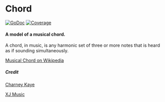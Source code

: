 # Chord

[![GoDoc](https://godoc.org/gopkg.in/music-theory.v0/chord?status.svg)](https://godoc.org/gopkg.in/music-theory.v0/chord) [![Coverage](https://img.shields.io/badge/coverage-100%-brightgreen.svg?style=flat)](https://gocover.io/gopkg.in/music-theory.v0/chord)

#### A model of a musical chord.

A chord, in music, is any harmonic set of three or more notes that is heard as if sounding simultaneously.

[Musical Chord on Wikipedia](https://en.wikipedia.org/wiki/Chord_(music))

##### Credit

[Charney Kaye](https://charneykaye.com)

[XJ Music](https://xj.io)

